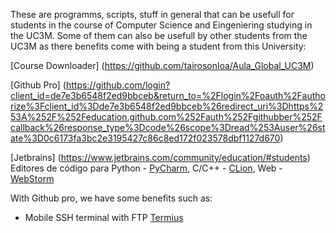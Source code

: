 These are programms, scripts, stuff in general that can be usefull for students in the course of Computer Science and Eingeniering studying in the UC3M. Some of them can also be usefull by other students from the UC3M as there benefits come with being a student from this University:

[Course Downloader] (https://github.com/tairosonloa/Aula_Global_UC3M)

[Github Pro] (https://github.com/login?client_id=de7e3b6548f2ed9bbceb&return_to=%2Flogin%2Foauth%2Fauthorize%3Fclient_id%3Dde7e3b6548f2ed9bbceb%26redirect_uri%3Dhttps%253A%252F%252Feducation.github.com%252Fauth%252Fgithubber%252Fcallback%26response_type%3Dcode%26scope%3Dread%253Auser%26state%3D0c6173fa3bc2e3195427c86c8ed172f023578dbf1127d670)

[Jetbrains] (https://www.jetbrains.com/community/education/#students) Editores de código para Python - [PyCharm](https://www.jetbrains.com/pycharm/), C/C++ - [CLion](https://www.jetbrains.com/clion/), Web - [WebStorm](https://www.jetbrains.com/webstorm)

With Github pro, we have some benefits such as:
- Mobile SSH terminal with FTP [Termius](https://termius.com)
